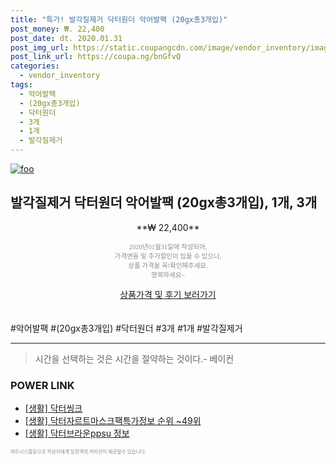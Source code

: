 ```yaml
--- 
title: "특가! 발각질제거 닥터원더 악어발팩 (20gx총3개입)" 
post_money: ₩. 22,400 
post_date: dt. 2020.01.31 
post_img_url: https://static.coupangcdn.com/image/vendor_inventory/images/2018/11/09/21/4/d667436d-4646-4bfc-a890-a1b9d9b2ff85.jpg 
post_link_url: https://coupa.ng/bnGfvQ 
categories: 
  - vendor_inventory 
tags: 
  - 악어발팩 
  - (20gx총3개입) 
  - 닥터원더 
  - 3개 
  - 1개 
  - 발각질제거 
--- 
```

[![foo](https://static.coupangcdn.com/image/vendor_inventory/images/2018/11/09/21/4/d667436d-4646-4bfc-a890-a1b9d9b2ff85.jpg)](https://coupa.ng/bnGfvQ) 

## 발각질제거 닥터원더 악어발팩 (20gx총3개입), 1개, 3개 
<p style="text-align: center;">**₩ 22,400**</p> 
<p style="text-align: center;"><span style="color: #898c8f; font-family: Georgia,Times,serif; font-size: 0.75em;">2020년01월31일에 작성되어, <br>가격변동 및 추가할인이 있을 수 있으니,<br> 상품 가격을 꼭!확인해주세요.<br>행복하세요~</span> 
</p>	 
<div markdown="0" style="text-align: center;"><a href="https://coupa.ng/bnGfvQ" class="btn btn--success">상품가격 및 후기 보러가기</a></div> 
<br><br> 
  #악어발팩 #(20gx총3개입) #닥터원더 #3개 #1개 #발각질제거 
<hr> 

> 시간을 선택하는 것은 시간을 절약하는 것이다.- 베이컨 


### POWER LINK

* <a href="https://blog.naver.com/fasyy4321/221759256261" target="_blank"> [생활] 닥터씽크  </a>
* <a href="https://blog.naver.com/sakai111/221774869654" target="_blank"> [생활] 닥터자르트마스크팩특가정보 순위 ~49위</a>
* <a href="https://blog.naver.com/santokki14/221765019238" target="_blank"> [생활] 닥터브라운ppsu 정보 </a>

<span style="color: #898c8f; font-family: Georgia,Times,serif; font-size: 0.55em;">파트너스활동으로 작성자에게 일정액의 커미션이 제공될수 있습니다.</span> 
